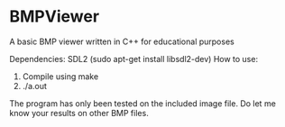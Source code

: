 # BMPViewer
A basic BMP viewer written in C++ for educational purposes

Dependencies:
SDL2 
(sudo apt-get install libsdl2-dev)
How to use:

1. Compile using make 
2. ./a.out <FILENAME>

The program has only been tested on the included image file. Do let me know your results on other BMP files.
